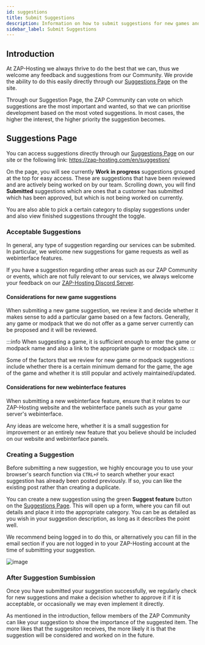 ```yaml
---
id: suggestions
title: Submit Suggestions
description: Information on how to submit suggestions for new games and features on ZAP-Hosting - ZAP-Hosting.com documentation
sidebar_label: Submit Suggestions
---
```




## Introduction
At ZAP-Hosting we always thrive to do the best that we can, thus we welcome any feedback and suggestions from our Community. We provide the ability to do this easily directly through our [Suggestions Page](https://zap-hosting.com/en/suggestion/) on the site.

Through our Suggestion Page, the ZAP Community can vote on which suggestions are the most important and wanted, so that we can prioritise development based on the most voted suggestions. In most cases, the higher the interest, the higher priority the suggestion becomes.

## Suggestions Page
You can access suggestions directly through our [Suggestions Page](https://zap-hosting.com/en/suggestion/) on our site or the following link: https://zap-hosting.com/en/suggestion/

On the page, you will see currently **Work in progress** suggestions grouped at the top for easy access. These are suggestions that have been reviewed and are actively being worked on by our team. Scrolling down, you will find **Submitted** suggestions which are ones that a customer has submitted which has been approved, but which is not being worked on currently.

You are also able to pick a certain category to display suggestions under and also view finished suggestions throught the toggle.

### Acceptable Suggestions
In general, any type of suggestion regarding our services can be submited. In particular, we welcome new suggestions for game requests as well as webinterface features.

If you have a suggestion regarding other areas such as our ZAP Community or events, which are not fully relevant to our services, we always welcome your feedback on our [ZAP-Hosting Discord Server](https://discord.com/invite/zaphosting).

#### Considerations for new game suggestions
When submiting a new game suggestion, we review it and decide whether it makes sense to add a particular game based on a few factors. Generally, any game or modpack that we do not offer as a game server currently can be proposed and it will be reviewed.

:::info
When suggesting a game, it is sufficient enough to enter the game or modpack name and also a link to the appropriate game or modpack site.
:::

Some of the factors that we review for new game or modpack suggestions include whether there is a certain minimum demand for the game, the age of the game and whether it is still popular and actively maintained/updated.

#### Considerations for new webinterface features
When submitting a new webinterface feature, ensure that it relates to our ZAP-Hosting website and the webinterface panels such as your game server's webinterface.

Any ideas are welcome here, whether it is a small suggestion for improvement or an entirely new feature that you believe should be included on our website and webinterface panels.

### Creating a Suggestion
Before submitting a new suggestion, we highly encourage you to use your browser's search function via `CTRL+F` to search whether your exact suggestion has already been posted previously. If so, you can like the existing post rather than creating a duplicate.

You can create a new suggestion using the green **Suggest feature** button on the [Suggestions Page](https://zap-hosting.com/en/suggestion/). This will open up a form, where you can fill out details and place it into the appropriate category. You can be as detailed as you wish in your suggestion description, as long as it describes the point well.

We recommend being logged in to do this, or alternatively you can fill in the email section if you are not logged in to your ZAP-Hosting account at the time of submitting your suggestion.

![image](https://github.com/zaphosting/docs/assets/42719082/3cb61b1b-b922-4145-8081-a52d0040bdaf)

### After Suggestion Sumbission
Once you have submitted your suggestion successfully, we regularly check for new suggestions and make a decision whether to approve it if it is acceptable, or occasionally we may even implement it directly.

As mentioned in the introduction, fellow members of the ZAP Community can like your suggestion to show the importance of the suggested item. The more likes that the suggesiton receives, the more likely it is that the suggestion will be considered and worked on in the future.